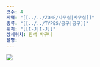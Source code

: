 ```yaml
---
갯수: 4
지역: "[[../../ZONE/사무실|사무실]]"
종류: "[[../../TYPES/공구|공구]]"
위치: "[[I-J|I-J]]"
상세위치: 흰색 바구니
설명: 
---
```

![](http://192.168.50.22/devices/240608_IMG_0248.jpg)
